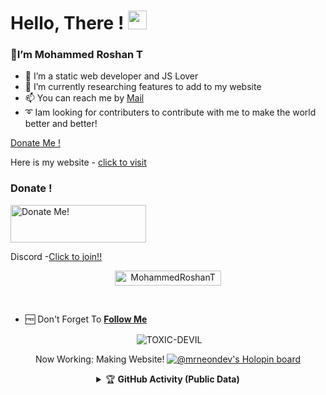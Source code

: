 # Hello, There ! <img src="https://raw.githubusercontent.com/MartinHeinz/MartinHeinz/master/wave.gif" width="30px">
### 👋I’m Mohammed Roshan T
- 👀 I’m a static web developer and JS Lover
- 🌱 I’m currently researching features to add to my website 
- 📫 You can reach me by <a href = "mailto:theneondev@gmail.com">Mail</a>
- ➰ Iam looking for contributers to contribute with me to make the world better and better!

<a href="https://github.com/MohammedRoshanT/Donate"> Donate Me !</a> 

Here is my website - <a href = "https://theneon.vercel.app">click to visit</a>
### Donate !
<a href="https://www.buymeacoffee.com/mr.roshan" target="_blank"><img src="https://cdn.buymeacoffee.com/buttons/v2/default-blue.png" alt="Donate Me!" data-text="Donate Me !" style="height: 60px !important;width: 217px !important;" ></a>

Discord -<a href = "https://discord.gg/x6kNjzrdeN">Click to join!!</a>

<p align="center"> <a href="MohammedRoshanT"><img width="170px" height="24" src="https://komarev.com/ghpvc/?username=MohammedRoshanT&label=PROFILE%20VISITORS&color=green&style=flat-square" alt="MohammedRoshanT" /></a> </p><br>
 
- 🆓 Don't Forget To **[Follow Me](https://github.com/MohammedRoshanT)**
<div align="center">
<p>&nbsp;<img align="center" src="https://github-readme-stats.vercel.app/api?username=MohammedRoshanT&show_icons=true&theme=nightowl" alt="TOXIC-DEVIL" /></p>

Now Working: Making Website!
[![@mrneondev's Holopin board](https://holopin.io/api/user/board?user=mrneondev)](https://holopin.io/@mrneondev)


<details>
    <summary>&#127942 <b>GitHub Activity (Public Data)</b></summary><br/>

![Metrics](https://metrics.lecoq.io/MohammedRoshanT?template=classic&followup=1&isocalendar=1&languages=1&isocalendar.duration=half-year&config.timezone=Europe%2FIstanbul)

</details>
<!---
MohammedRoshanT/MohammedRoshanT is a ✨ special ✨ repository because its `README.md` (this file) appears on your GitHub profile.
You can click the Preview link to take a look at your changes.
--->
